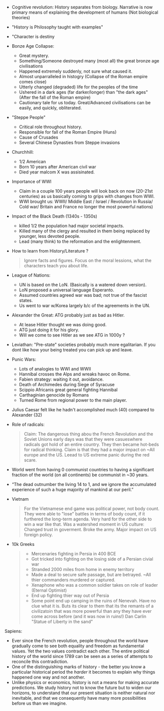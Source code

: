 - Cognitive revolution: History separates from biology. Narrative is now primary means of explaining the development of humans (Not biological theories) 

- "History is Philosophy taught with examples"

- "Character is destiny 

- Bonze Age Collapse: 
  - Great mystery. 
  - Something/Someone destroyed many (most all) the great bronze age civilisations 
  - Happened extremely suddenly, not sure what caused it. 
  - Almost unparralleled in histogry (Collapse of the Roman empire comes close) 
  - Utterly changed (degraded) life for the peoples of the time
  - Ushered in a dark ages (far darker/longer) than "the dark ages" (After the fall of the Roman empire)
  - Cautionary tale for us today. Great/Advanced civilisations can be easily, and quickly, obliterated.

- "Steppe People"
  - Critical role throughout history.
  - Responsible for fall of the Roman Empire (Huns)
  - Cause of Crusades
  - Several Chinese Dynasties from Steppe invasions

- Churchhill: 
  - 1/2 American
  - Born 10 years after American civil war
  - Died year malcom X was assisinated.
   
- Importance of WWI
  
  - Claim  in a couple 100 years people will look back on now (20-21st centuries) as us basically coming to grips with changes from WWI. 
  - WWI brought us: WWII/ Middle East / Israel / Revolution in Russia/ Cold war/ Britain and France no longer the most powerful nations) 

- Impact of the Black Death (1340s - 1350s)

  - killed 1/2 the population had major societal impacts. 
  - Killed many of the clergy and resulted in them being replaced by younger, less devoted people. 
  - Lead (many think) to the reformation and the enlightenment.

- How to learn from History/Literature ?

  > Ignore facts and figures.  Focus on the moral lessions, what the
  > characters teach you about life.

- League of Nations: 
  - UN is based on the LoN. (Basically is a watered down version).  
  - LoN proposed a universal language Esperanto. 
  - Assumed countries agreed war was bad; not true of the fascist states. 
  - Us went to war w/Korea largely b/c of the agreements in the UN. 


- Alexander the Great: ATG probably just as bad as Hitler. 
  - At lease Hitler thought we was doing good. 
  - ATG just doing it for his glory. 
  - Will we come to see Hitler as we see ATG in 1000y ? 


- Leviathan: "Pre-state" societies probably much more egalitarian. If you dont like how your being treated you can pick up and leave. 

- Punic Wars:
  - Lots of analogies to WWI and WWII
  - Hannibal crosses the Alps and wreaks havoc on Rome.
  - Fabien strategy: waiting it out, avoidance.
  - Death of Archimedes during Siege of Syracuse
  - Scippio Africanis great general fighting Hannibal
  - Carthaginian genocide by Romans 
  - Turned Rome from regional power to the main player.


- Julius Caesar felt like he hadn't accomplished much (40) compared to Alexander (32)

- Role of radicals:
  
  > Claim: The dangerous thing abou the French Revolution and the
    Soviet Unions early days was that they were casueswhere radicals
    got hold of an entire country. They then became hot-beds for
    radical thinking. Claim is that they had a major impact on ~All
    europe and the US. Leead to US extreme panic during the red scare.

- World went from having 0 communist countries to having a significant fraction of the world (on all continents) be communist in ~30 years.

- “The dead outnumber the living 14 to 1, and we ignore the accumulated experience of such a huge majority of mankind at our peril.”

- Vietnam
  > For the Vietnamese end game was political power, not body count. They were able to "lose" battles in terms of body count, if it furthered the long-term agenda. 
  > Very hard for the other side to win a war like that. Was a watershed moment in US culture: Changed trust in goverment. Broke the army. Major impact on US foreign policy.

- 10k Greeks
  > - Mercenaries fighting in Persia in 400 BCE
  > - Got tricked into fighting on the losing side of a Persian civial war
  > - Stranded 2000 miles from home in enemy territory 
  > - Made a deal to secure safe passage, but are betrayed. ~All thier commanders murdered or captured.
  > - Xenaphone who was a common soldier takes on role of leader (Eternal Optimist) 
  > - End up fighting thier way out of Persia
  > - Some point end up camping in the ruins of Nenevah. Have no clue what it is. Buts its clear to them that its the remants of a civilizatoin that was more powerful than any they have ever come across before (and it was now in ruins!) Dan Carlin "Statue of Liberty in the sand"

Sapiens:
  - Ever since the French revolution, people throughout the world have gradually come to see both equality and freedom as fundamental values. Yet the two values contradict each other.
    The entire political history of the world since 1789 can be seen as a series of attempts to reconcile this contradiction.
  - One of the distinguishing marks of history - the better you know a particular historical period the *harder* it becomes to explain why things happened one way and not another.
  - Unlike physics or economics, history  is not a means for making accurate predictions. We study history not to know the future but to widen our horizons, to understand that our present situation is neither natural nor inevitable, and that we consequently have many more possibilities before us than we imagine.

